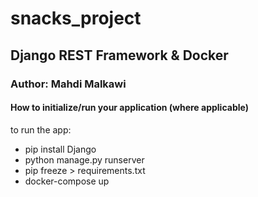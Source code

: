 # snacks_project
## Django REST Framework & Docker

### Author: Mahdi Malkawi
#### How to initialize/run your application (where applicable)
to run the app:
- pip install Django
- python manage.py runserver
- pip freeze > requirements.txt
- docker-compose up



